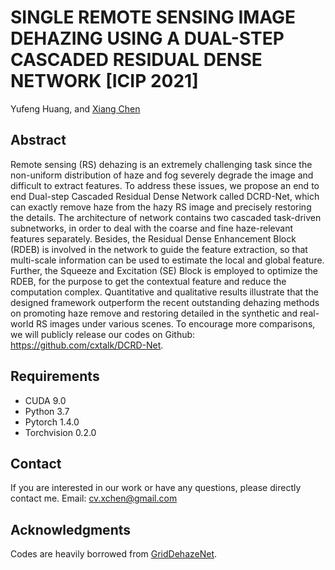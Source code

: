 # SINGLE REMOTE SENSING IMAGE DEHAZING USING A DUAL-STEP CASCADED RESIDUAL DENSE NETWORK [ICIP 2021]

Yufeng Huang, and [Xiang Chen](https://cxtalk.github.io/)

## Abstract
Remote sensing (RS) dehazing is an extremely challenging task since the non-uniform distribution of haze and fog severely degrade the image and difficult to extract features. To address these issues, we propose an end to end Dual-step Cascaded Residual Dense Network called DCRD-Net, which can exactly remove haze from the hazy RS image and precisely restoring the details. The architecture of network contains two cascaded task-driven subnetworks, in order to deal with the coarse and fine haze-relevant features separately. Besides, the Residual Dense Enhancement Block (RDEB) is involved in the network to guide the feature extraction, so that multi-scale information can be used to estimate the local and global feature. Further, the Squeeze and Excitation (SE) Block is employed to optimize the RDEB, for the purpose to get the contextual feature and reduce the computation complex. Quantitative and qualitative results illustrate that the designed framework outperform the recent outstanding dehazing methods on promoting haze remove and restoring detailed in the synthetic and real-world RS images under various scenes. To encourage more comparisons, we will publicly release our codes on Github: https://github.com/cxtalk/DCRD-Net.

## Requirements
- CUDA 9.0
- Python 3.7
- Pytorch 1.4.0
- Torchvision 0.2.0

## Contact

If you are interested in our work or have any questions, please directly contact me. Email: cv.xchen@gmail.com

## Acknowledgments

Codes are heavily borrowed from [GridDehazeNet](https://github.com/proteus1991/GridDehazeNet).
